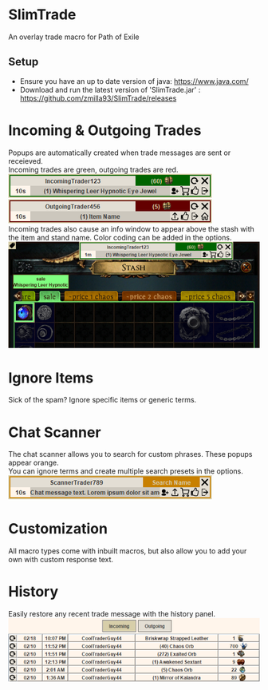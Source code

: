 # SlimTrade
An overlay trade macro for Path of Exile<br>

## Setup
- Ensure you have an up to date version of java: https://www.java.com/<br>
- Download and run the latest version of 'SlimTrade.jar' : https://github.com/zmilla93/SlimTrade/releases<br>

# Incoming & Outgoing Trades
Popups are automatically created when trade messages are sent or receieved.<br>
Incoming trades are green, outgoing trades are red.<br>
![](/src/main/resources/images/incoming-trade.png)<br>
![](/src/main/resources/images/outgoing-trade.png)<br>
Incoming trades also cause an info window to appear above the stash with the item and stand name. Color coding can be added in the options.<br>
![](/src/main/resources/images/stash.png)<br>

# Ignore Items
Sick of the spam? Ignore specific items or generic terms.<br>

# Chat Scanner
The chat scanner allows you to search for custom phrases. These popups appear orange.<br>
You can ignore terms and create multiple search presets in the options.<br>
![](/src/main/resources/images/scanner-message.png)<br>

# Customization
All macro types come with inbuilt macros, but also allow you to add your own with custom response text.<br>

# History
Easily restore any recent trade message with the history panel.<br>
![](/src/main/resources/images/history.png)<br>
 
